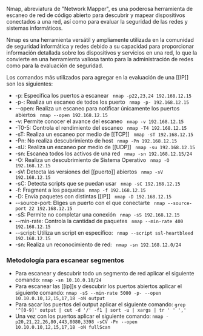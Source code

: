 Nmap, abreviatura de "Network Mapper", es una poderosa herramienta de escaneo de red de código abierto para descubrir y mapear dispositivos conectados a una red, así como para evaluar la seguridad de las redes y sistemas informáticos.

Nmap es una herramienta versátil y ampliamente utilizada en la comunidad de seguridad informática y redes debido a su capacidad para proporcionar información detallada sobre los dispositivos y servicios en una red, lo que la convierte en una herramienta valiosa tanto para la administración de redes como para la evaluación de seguridad.

Los comandos más utilizados para agregar en la evaluación de una [[IP]] son los siguientes:
- -p: Especifica los puertos a escanear ``` nmap -p22,23,24 192.168.12.15```
- -p-: Realiza un escaneo de todos los puerto ``` nmap -p- 192.168.12.15```
- --open: Realiza un escaneo para notificar únicamente los puertos abiertos ``` nmap --open 192.168.12.15```
- -v: Permite conocer el avance del escaneo ``` nmap -v 192.168.12.15```
- -T0-5: Controla el rendimiento del escaneo ``` nmap -T4 192.168.12.15```
- -sT: Realiza un escaneo por medio de [[TCP]] ``` nmap -sT 192.168.12.15```
- -Pn: No realiza descubrimiento de host ``` nmap -Pn 192.168.12.15```
- -sU: Realiza un escaneo por medio de [[UDP]] ``` nmap -su 192.168.12.15```
- -sn: Escanea todos los activos de una red ``` nmap -sn 192.168.12.15/24```
- -O: Realiza un descubrimiento de Sistema Operativo ``` nmap -O 192.168.12.15```
- -sV: Detecta las versiones del [[puerto]] abiertos ``` nmap -sV 192.168.12.15```
- -sC: Detecta scripts que se puedan usar ``` nmap -sC 192.168.12.15```
- -f: Fragment a los paquetas ``` nmap -f 192.168.12.15```
- -D: Envía paquetes con distintas [[IP]] ``` nmap -D 192.168.12.15```
- --source-port: Eliges un puerto con el que conectarte ``` nmap --source-port 22 192.168.12.15```
- -sS: Permite no completar una conexión ``` nmap -sS 192.168.12.15```
- --min-rate: Controla la cantidad de paquetes ``` nmap --min-rate 400 192.168.12.15```
- --script: Utiliza un script en específico: ``` nmap --script ssl-heartbleed 192.168.12.15```
- -sn: Realiza un reconocimiento de red: ``` nmap -sn 192.168.12.0/24```


### Metodología para escanear segmentos
- Para escanear y descubrir todo un segmento de red aplicar el siguiente comando:  ```nmap -sn 10.10.0.10/24```
- Para escanear las [[ip]]s y descubrir los puertos abiertos aplicar el siguiente comando: ```nmap -sS --min-rate 5000 -p- --open 10.10.0.10,12,15,17,18 -oN output```
- Para sacar los puertos del output aplicar el siguiente comando: ```grep '^[0-9]' output | cut -d '/' -f1 | sort -u | xargs | tr ' ' ','```
- Una vez con los puertos aplicar el siguiente comando: ```nmap -p20,21,22,26,80,443,8080,3398 -sCV -Pn --open   10.10.0.10,12,15,17,18 -oN fullScan```